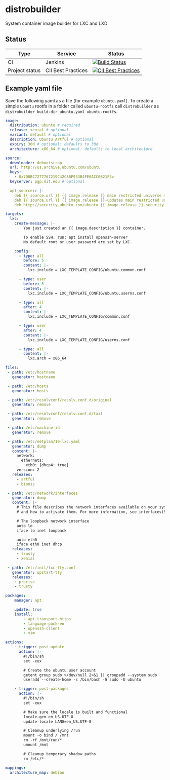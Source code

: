 # distrobuilder
System container image builder for LXC and LXD

## Status
Type            | Service               | Status
---             | ---                   | ---
CI              | Jenkins               | [![Build Status](https://travis-ci.org/lxc/distrobuilder.svg?branch=master)](https://travis-ci.org/lxc/distrobuilder)
Project status  | CII Best Practices    | [![CII Best Practices](https://bestpractices.coreinfrastructure.org/projects/1728/badge)](https://bestpractices.coreinfrastructure.org/projects/1728)
## Example yaml file

Save the following yaml as a file (for example `ubuntu.yaml`). To create
a simple `Ubuntu` rootfs in a folder called `ubuntu-rootfs` call
`distrobuilder` as `distrobuilder build-dir ubuntu.yaml ubuntu-rootfs`.

```yaml
image:
  distribution: ubuntu # required
  release: xenial # optional
  variant: default # optional
  description: Ubuntu Artful # optional
  expiry: 30d # optional: defaults to 30d
  architecture: x86_64 # optional: defaults to local architecture

source:
  downloader: debootstrap
  url: http://us.archive.ubuntu.com/ubuntu
  keys:
    - 0x790BC7277767219C42C86F933B4FE6ACC0B21F3v
  keyserver: pgp.mit.edu # optional

  apt_source:: |-
    deb {{ source.url }} {{ image.release }} main restricted universe multiverse
    deb {{ source.url }} {{ image.release }}-updates main restricted universe multiverse
    deb http://security.ubuntu.com/ubuntu {{ image.release }}-security main restricted universe multiverse

targets:
  lxc:
    create-message: |-
        You just created an {{ image.description }} container.

        To enable SSH, run: apt install openssh-server
        No default root or user password are set by LXC.

    config:
      - type: all
        before: 5
        content: |-
          lxc.include = LXC_TEMPLATE_CONFIG/ubuntu.common.conf

      - type: user
        before: 5
        content: |-
          lxc.include = LXC_TEMPLATE_CONFIG/ubuntu.userns.conf

      - type: all
        after: 4
        content: |-
          lxc.include = LXC_TEMPLATE_CONFIG/common.conf

      - type: user
        after: 4
        content: |-
          lxc.include = LXC_TEMPLATE_CONFIG/userns.conf

      - type: all
        content: |-
          lxc.arch = x86_64

files:
 - path: /etc/hostname
   generator: hostname

 - path: /etc/hosts
   generator: hosts

 - path: /etc/resolvconf/resolv.conf.d/original
   generator: remove

 - path: /etc/resolvconf/resolv.conf.d/tail
   generator: remove

 - path: /etc/machine-id
   generator: remove

 - path: /etc/netplan/10-lxc.yaml
   generator: dump
   content: |-
     network:
       ethernets:
         eth0: {dhcp4: true}
     version: 2
   releases:
     - artful
     - bionic

 - path: /etc/network/interfaces
   generator: dump
   content: |-
     # This file describes the network interfaces available on your system
     # and how to activate them. For more information, see interfaces(5).

     # The loopback network interface
     auto lo
     iface lo inet loopback

     auto eth0
     iface eth0 inet dhcp
   releases:
     - trusty
     - xenial

 - path: /etc/init/lxc-tty.conf
   generator: upstart-tty
   releases:
    - precise
    - trusty

packages:
    manager: apt

    update: true
    install:
        - apt-transport-https
        - language-pack-en
        - openssh-client
        - vim

actions:
    - trigger: post-update
      action: |-
        #!/bin/sh
        set -eux

        # Create the ubuntu user account
        getent group sudo >/dev/null 2>&1 || groupadd --system sudo
        useradd --create-home -s /bin/bash -G sudo -U ubuntu

    - trigger: post-packages
      action: |-
        #!/bin/sh
        set -eux

        # Make sure the locale is built and functional
        locale-gen en_US.UTF-8
        update-locale LANG=en_US.UTF-8

        # Cleanup underlying /run
        mount -o bind / /mnt
        rm -rf /mnt/run/*
        umount /mnt

        # Cleanup temporary shadow paths
        rm /etc/*-

mappings:
  architecture_map: debian
```
